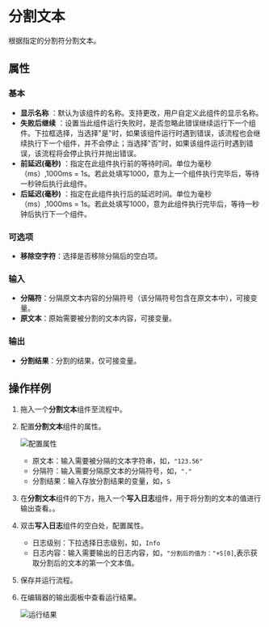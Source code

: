 # 分割文本

根据指定的分割符分割文本。

## 属性

### 基本

- **显示名称** ：默认为该组件的名称。支持更改，用户自定义此组件的显示名称。
- **失败后继续** ：设置当此组件运行失败时，是否忽略此错误继续运行下一个组件。下拉框选择，当选择"是"时，如果该组件运行时遇到错误，该流程也会继续执行下一个组件，并不会停止；当选择"否"时，如果该组件运行时遇到错误，该流程将会停止执行并抛出错误。
- **前延迟(毫秒)** ：指定在此组件执行前的等待时间。单位为毫秒（ms）,1000ms = 1s。若此处填写1000，意为上一个组件执行完毕后，等待一秒钟后执行此组件。
- **后延迟(毫秒)** ：指定在此组件执行后的延迟时间。单位为毫秒（ms）,1000ms = 1s。若此处填写1000，意为此组件执行完毕后，等待一秒钟后执行下一个组件。

### 可选项

- **移除空字符**：选择是否移除分隔后的空白项。

### 输入

- **分隔符**：分隔原文本内容的分隔符号（该分隔符号包含在原文本中），可接变量。
- **原文本**：原始需要被分割的文本内容，可接变量。

### 输出

- **分割结果**：分割的结果，仅可接变量。

## 操作样例

1. 拖入一个**分割文本**组件至流程中。
2. 配置**分割文本**组件的属性。

    ![配置属性](https://docimages.blob.core.chinacloudapi.cn/images/Activities/splittext20210104.png)

    - 原文本：输入需要被分隔的文本字符串，如，`"123.56"`
    - 分隔符：输入需要分隔原文本的分隔符号，如，`"."`
    - 分割结果：输入存放分割结果的变量，如，`S`

3. 在**分割文本**组件的下方，拖入一个**写入日志**组件，用于将分割的文本的值进行输出查看。。
4. 双击**写入日志**组件的空白处，配置属性。

    - 日志级别：下拉选择日志级别，如，`Info`
    - 日志内容：输入需要输出的日志内容，如，`"分割后的值为："+S[0]`,表示获取分割后的文本的第一个文本值。

5. 保存并运行流程。
6. 在编辑器的输出面板中查看运行结果。

    ![运行结果](https://docimages.blob.core.chinacloudapi.cn/images/Activities/splittextresult20210104.png)
